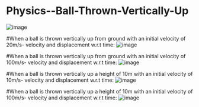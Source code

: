 # Physics--Ball-Thrown-Vertically-Up

![image](https://user-images.githubusercontent.com/130666521/233059621-7a44695e-7505-44d2-b3eb-3c8abb3a8469.png)

#When a ball is thrown vertically up from ground with an initial velocity of 20m/s- velocity and displacement w.r.t time: 
![image](https://user-images.githubusercontent.com/130666521/233060117-a79eaa6d-caa4-4ce9-a83b-9e4b98d7a4f2.png)

#When a ball is thrown vertically up from ground with an initial velocity of 100m/s- velocity and displacement w.r.t time:
![image](https://user-images.githubusercontent.com/130666521/233060265-05f64075-b080-4c8a-9ece-4324472af9bc.png)

#When a ball is thrown vertically up a height of 10m with an initial velocity of 10m/s- velocity and displacement w.r.t time:
![image](https://user-images.githubusercontent.com/130666521/233060467-9b8e7bf5-97dd-485f-acd3-8a6ec36bb316.png)

#When a ball is thrown vertically up a height of 10m with an initial velocity of 100m/s- velocity and displacement w.r.t time:
![image](https://user-images.githubusercontent.com/130666521/233060572-7c929f7a-ee0e-41e0-9893-cb776a15c223.png)
